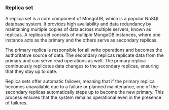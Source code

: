 ### Replica set

A replica set is a core component of MongoDB, which is a popular NoSQL database system. It provides high availability and data redundancy by maintaining multiple copies of data across multiple servers, known as replicas. A replica set consists of multiple MongoDB instances, where one instance acts as the primary and the others serve as secondary replicas.<br>

The primary replica is responsible for all write operations and becomes the authoritative source of data. The secondary replicas replicate data from the primary and can serve read operations as well. The primary replica continuously replicates data changes to the secondary replicas, ensuring that they stay up to date.<br>

Replica sets offer automatic failover, meaning that if the primary replica becomes unavailable due to a failure or planned maintenance, one of the secondary replicas automatically steps up to become the new primary. This process ensures that the system remains operational even in the presence of failures.